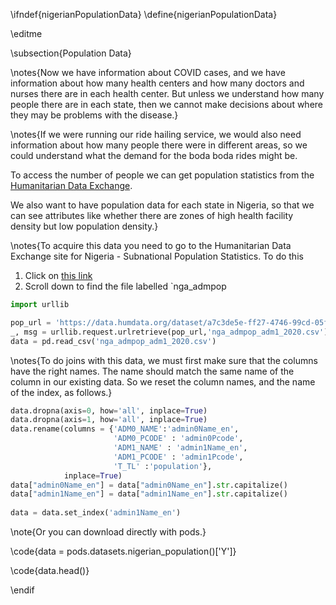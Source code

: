 \ifndef{nigerianPopulationData}
\define{nigerianPopulationData}

\editme

\subsection{Population Data}

\notes{Now we have information about COVID cases, and we have information about how many health centers and how many doctors and nurses there are in each health center. But unless we understand how many people there are in each state, then we cannot make decisions about where they may be problems with the disease.}

\notes{If we were running our ride hailing service, we would also need information about how many people there were in different areas, so we could understand what the demand for the boda boda rides might be.

To access the number of people we can get population statistics from the [Humanitarian Data Exchange](https://data.humdata.org/).

We also want to have population data for each state in Nigeria, so that we can see attributes like whether there are zones of high health facility density but low population density.}

\notes{To acquire this data you need to go to the Humanitarian Data Exchange site for Nigeria - Subnational Population Statistics. To do this 

1. Click on [this link](https://data.humdata.org/dataset/nigeria-2016-population-data)
2. Scroll down to find the file labelled `nga_admpop

```python
import urllib

pop_url = 'https://data.humdata.org/dataset/a7c3de5e-ff27-4746-99cd-05f2ad9b1066/resource/d9fc551a-b5e4-4bed-9d0d-b047b6961817/download/nga_admpop_adm1_2020.csv'
_, msg = urllib.request.urlretrieve(pop_url,'nga_admpop_adm1_2020.csv')
data = pd.read_csv('nga_admpop_adm1_2020.csv')
```

\notes{To do joins with this data, we must first make sure that the columns have the right names. The name should match the same name of the column in our existing data. So we reset the column names, and the name of the index, as follows.}

```python
data.dropna(axis=0, how='all', inplace=True)
data.dropna(axis=1, how='all', inplace=True)
data.rename(columns = {'ADM0_NAME':'admin0Name_en', 
                       'ADM0_PCODE' : 'admin0Pcode', 
                       'ADM1_NAME' : 'admin1Name_en', 
                       'ADM1_PCODE' : 'admin1Pcode', 
                       'T_TL' :'population'},
            inplace=True)
data["admin0Name_en"] = data["admin0Name_en"].str.capitalize()
data["admin1Name_en"] = data["admin1Name_en"].str.capitalize()
    
data = data.set_index('admin1Name_en')
```

\note{Or you can download directly with pods.}

\code{data = pods.datasets.nigerian_population()['Y']}

\code{data.head()}


\endif
